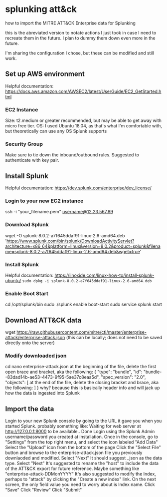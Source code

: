 # splunking att&ck
how to import the MITRE ATT&amp;CK Enterprise data for Splunking

this is the abreviated version to notate actions I just took in case I need to recreate them in the future. I plan to dummy them down even more in the future.

I'm sharing the configuration I chose, but these can be modified and still work. 

## Set up AWS environment
Helpful documentation: https://docs.aws.amazon.com/AWSEC2/latest/UserGuide/EC2_GetStarted.html
### EC2 Instance
Size: t2.medium or greater recommended, but may be able to get away with micro free tier.
OS: I used Ubuntu 18.04, as that's what I'm comfortable with, but theoretically can use any OS Splunk supports

### Security Group
Make sure to tie down the inbound/outbound rules. Suggested to authenticate with key pair.

## Install Splunk
Helpful documentation: https://dev.splunk.com/enterprise/dev_license/
### Login to your new EC2 instance
ssh -i "your_filename.pem" username@12.23.567.89 

### Download Splunk
wget -O splunk-8.0.2-a7f645ddaf91-linux-2.6-amd64.deb 'https://www.splunk.com/bin/splunk/DownloadActivityServlet?architecture=x86_64&platform=linux&version=8.0.2&product=splunk&filename=splunk-8.0.2-a7f645ddaf91-linux-2.6-amd64.deb&wget=true'

### Install Splunk
Helpful documentation: https://linoxide.com/linux-how-to/install-splunk-ubuntu/
`sudo dpkg -i splunk-8.0.2-a7f645ddaf91-linux-2.6-amd64.deb`
 
### Enable Boot Start
cd /opt/splunk/bin
sudo ./splunk enable boot-start
sudo service splunk start
<agree to things>

## Download ATT&CK data
wget https://raw.githubusercontent.com/mitre/cti/master/enterprise-attack/enterprise-attack.json
(this can be locally; does not need to be saved directly onto the server)

### Modify downloaded json
cd <location of downloaded json>
nano enterprise-attack.json
at the beginning of the file, delete the first open brace and bracket, aka the following:
  {
    "type": "bundle",
    "id": "bundle--83dad14b-ae53-4473-9f95-5ae37c8eaa5d",
    "spec_version": "2.0",
    "objects": [
 at the end of the file, delete the closing bracket and brace, aka the following:
      ]
}
why? because this is basically header info and will jack up how the data is ingested into Splunk
  
## Import the data
Login to your new Splunk console by going to the URL it gave you when you started Splunk. probably something like:
Waiting for web server at http://127.0.0.1:8000 to be available.. Done
Login using the Splunk Admin username/password you created at installation.
Once in the console, go to "Settings" from the top right menu, and select the icon labeled "Add Data"
Select the "Upload" icon from the bottom of the page
Click the "Select File" button and browse to the enterprise-attack.json file you previously downlaoded and modified.
Select "Next"
It should suggest \_json as the data type. Select "Next"
It's suggested to rename the "host" to include the data of the ATT&CK export for future reference. Maybe something like "enterprise-attack-DDMonYYYY"
It's also suggested to modify the Index, perhaps to "attack" by clicking the "Create a new index" link. On the next screen, the only field value you need to worry about is Index name. Click "Save"
Click "Review"
Click "Submit"



  
